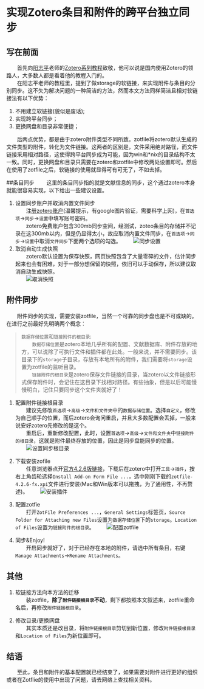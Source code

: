 # 实现Zotero条目和附件的跨平台独立同步

## 写在前面
　　首先向[阳志平](http://www.yangzhiping.com/)老师的[Zotero系列教程](http://www.yangzhiping.com/tech/zotero1.html)致敬，他可以说是国内使用Zotero的领路人，大多数人都是看着他的教程入门的。  
　　在阳志平老师的教程里，提到了做storage的软链接，来实现附件与条目的分别同步。这不失为解决问题的一种简洁的方法，然而本文方法同样简洁且相对软链接法有以下优势：  

1. 不用建立软链接(貌似是废话);
2. 实现跨平台同步；
3. 更换网盘和目录非常便捷；

　　后两点优势，都是由于zotero附件类型不同所致。zotfile将zotero默认生成的文件类型的附件，转化为文件链接。这两者的区别是，文件采用绝对路径，而文件链接采用相对路径，这使得跨平台同步成为可能，因为win和*nix的目录结构不太一致。同时，更换网盘和目录只需要在zotero和zotfile中修改两处设置即可。然后在使用了zotfile之后，软链接的使用就显得可有可无了，不如去掉。

##条目同步
　　这里的条目同步指的就是文献信息的同步，这个通过zotero本身就能很容易实现，以下给出一些建议设置。  

1. 设置同步账户并取消内置文件同步  
　　注[册zotero账户](https://www.zotero.org/user/register/)(温馨提示，有google图片验证，需要科学上网)，在`首选项`→`同步`→`设置`中填写账号密码。  
　　zotero免费账户包含300mb同步空间，经测试，zoteo条目的存储并不记录在这300mb以内，但是仍显得太小，故应取消内置文件同步，在`首选项`→`同步`→`设置`中取消`文件同步`下面两个选项的勾选。
　　![同步设置](figs/cancel_sync_attachments.png)
2. 取消自动生成快照  
　　zotero默认设置为保存快照，网页快照包含了大量零碎的文件，估计同步起来也会有困难，对于一部分想保留的快照，依旧可以手动保存，所以建议取消自动生成快照。  
　　![取消快照](figs/cancel_auto_snapshot.png)

## 附件同步
　　附件同步的实现，需要安装zotfile，当然一个可靠的同步盘也是不可或缺的。在进行之前最好先明确两个概念：
> `数据存储位置`和`链接附件的根目录`:  
> 　　`数据存储位置`是zotero本地几乎所有的配置、文献数据库、附件存放的地方，可以说除了可执行文件和插件都在此处。一般来说，并不需要同步。该目录下的`storage`子目录，存放有本地所有的附件，我们需要将`storage`设置为zotfile的监听目录。  
> 　　`链接附件的根目录`是zotero保存文件链接的目录，当zotero以文件链接形式保存附件时，会记住在这目录下找相对路径。有些抽象，但是以后可能慢慢明白，记住只要同步这个文件夹就好了！


1. 配置附件链接根目录      
　　建议先修改`首选项`→`高级`→`文件和文件夹`中的`数据存储位置`。选择`自定义`，修改为自己顺手的位置，而后zotero会询问重启，并且大多数配置会丢掉，一般来说安好zotero先修改的是这个。  
　　重启后，重新修改配置，此时，设置`首选项`→`高级`→`文件和文件夹`中`链接附件的根目录`，这就是附件最终存放的位置，因此是同步盘能同步的位置。  
　　![设置同步根目录](figs/sync_root_folder.png)

2. 下载安装zofile  
　　任意浏览器点开[官方4.2.6版链接](https://addons.cdn.mozilla.net/user-media/addons/284723/zotfile-4.2.6-fx.xpi)，下载后在zotero中打开`工具`→`插件`，按右上角齿轮选择`Install Add-on Form File ...`，选中刚刚下载的`zotfile-4.2.6-fx.xpi`文件进行安装(Mac和Win版本可以拖拽，为了通用性，不再赘述)。
　　![安装插件](figs/install_plugin.png)

3. 配置zotfie  
　　打开`ZotFile Preferences ...`，`General Settings`标签页，`Source Folder for Attaching new Files`设置为`数据存储位置`下的`storage`。`Location of Files`设置为`链接附件的根目录`。
　　![配置zotfile](figs/zotfile_settings.png)

4. 同步&Enjoy!  
　　开启同步就好了，对于已经存在本地的附件，请选中所有条目，右键`Manage Attachments`→`Rename Attachments`。

## 其他

1. 软链接方法向本方法的迁移  
　　装zotfile，**除了`附件链接根目录`不动**，剩下都按照本文叙述来，zotfile重命名后，再修改`附件链接根目录`。

2. 修改目录/更换网盘  
　　其实本质还是改目录，将`附件链接根目录`剪切到新位置，修改`附件链接根目录`和`Location of Files`为新位置即可。

## 结语
　　至此，条目和附件的基本配置就已经结束了，如果需要对附件进行更好的组织或者在Zotflie的使用中出现了问题，请去网络上查找相关资料。
